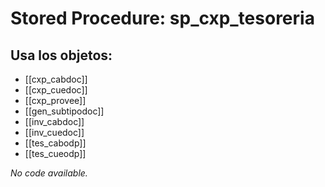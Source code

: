# Stored Procedure: sp_cxp_tesoreria

## Usa los objetos:
- [[cxp_cabdoc]]
- [[cxp_cuedoc]]
- [[cxp_provee]]
- [[gen_subtipodoc]]
- [[inv_cabdoc]]
- [[inv_cuedoc]]
- [[tes_cabodp]]
- [[tes_cueodp]]

*No code available.*
